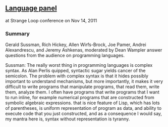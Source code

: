 ## [Language panel](https://www.infoq.com/presentations/Language-Panel)
at Strange Loop conference on Nov 14, 2011  

### Summary
Gerald Sussman, Rich Hickey, Allen Wirfs-Brock, Joe Pamer, Andrei Alexandrescu, and Jeremy Ashkenas, moderated by Dean Wampler answer questions from the audience on programming languages.

Sussman:
The really worst thing in programming languages is complex syntax. As Alan Perlis quipped, syntactic sugar yields cancer of the semicolon. The problem with complex syntax is that it hides possibly important to understand mechanisms, but more importantly, it makes it very difficult to write programs that manipulate programs, that read them, write them, analyze them. I often have programs that write programs that I want to run inline, for example numerical programs that are constructed from symbolic algebraic expressions. that is nice feature of Lisp, which has lots of parentheses, is uniform representation of program as data, and ability to execute code that you just constructed, and as a consequence I would say, my mantra here is, syntax without representation is tyranny.

